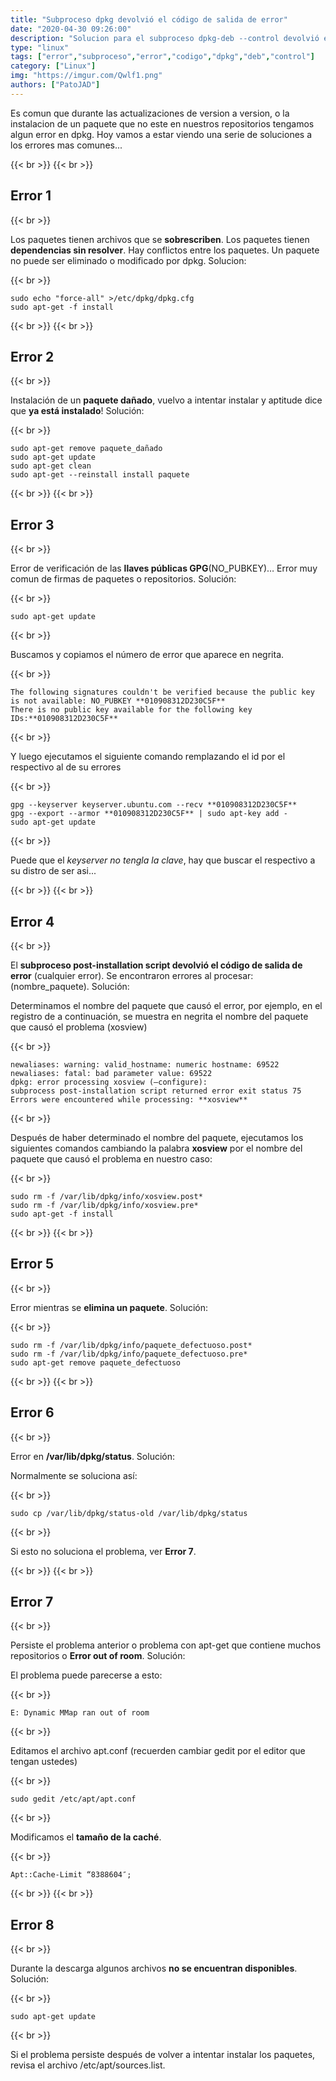 ```yaml
---
title: "Subproceso dpkg devolvió el código de salida de error"
date: "2020-04-30 09:26:00"
description: "Solucion para el subproceso dpkg-deb --control devolvió el código de salida de error, y otros errores comunes"
type: "linux"
tags: ["error","subproceso","error","codigo","dpkg","deb","control"]
category: ["Linux"]
img: "https://imgur.com/Qwlf1.png"
authors: ["PatoJAD"]
---
```


Es comun que durante las actualizaciones de version a version, o la instalacion de un paquete que no este en nuestros repositorios tengamos algun error en dpkg. Hoy vamos a estar viendo una serie de soluciones a los errores mas comunes...

{{< br >}}
{{< br >}}

## Error 1

{{< br >}}

 Los paquetes tienen archivos que se **sobrescriben**. Los paquetes tienen **dependencias sin resolver**. Hay conflictos entre los paquetes. Un paquete no puede ser eliminado o modificado por dpkg. Solucion:

{{< br >}}

    sudo echo "force-all" >/etc/dpkg/dpkg.cfg
    sudo apt-get -f install

{{< br >}}
{{< br >}}

## Error 2

{{< br >}}

Instalación de un **paquete dañado**, vuelvo a intentar instalar y aptitude dice que **ya está instalado**! Solución:

{{< br >}}

    sudo apt-get remove paquete_dañado
    sudo apt-get update
    sudo apt-get clean
    sudo apt-get --reinstall install paquete

{{< br >}}
{{< br >}}

## Error 3

{{< br >}}

Error de verificación de las **llaves públicas GPG**(NO_PUBKEY)… Error muy comun de firmas de paquetes o repositorios. Solución:

{{< br >}}

    sudo apt-get update

{{< br >}}

Buscamos y copiamos el número de error que aparece en negrita.

{{< br >}}

    The following signatures couldn't be verified because the public key is not available: NO_PUBKEY **010908312D230C5F**
    There is no public key available for the following key IDs:**010908312D230C5F**

{{< br >}}

Y luego ejecutamos el siguiente comando remplazando el id por el respectivo al de su errores

{{< br >}}

    gpg --keyserver keyserver.ubuntu.com --recv **010908312D230C5F**
    gpg --export --armor **010908312D230C5F** | sudo apt-key add -
    sudo apt-get update

{{< br >}}

Puede que el *keyserver no tengla la clave*, hay que buscar el respectivo a su distro de ser asi...

{{< br >}}
{{< br >}}

## Error 4

{{< br >}}

El **subproceso post-installation script devolvió el código de salida de error** (cualquier error). Se encontraron errores al procesar: (nombre_paquete). Solución:

Determinamos el nombre del paquete que causó el error, por ejemplo, en el registro de a continuación, se muestra en negrita el nombre del paquete que causó el problema (xosview)

{{< br >}}

    newaliases: warning: valid_hostname: numeric hostname: 69522
    newaliases: fatal: bad parameter value: 69522
    dpkg: error processing xosview (–configure):
    subprocess post-installation script returned error exit status 75
    Errors were encountered while processing: **xosview**

{{< br >}}

Después de haber determinado el nombre del paquete, ejecutamos los siguientes comandos cambiando la palabra **xosview** por el nombre del paquete que causó el problema en nuestro caso:

{{< br >}}

    sudo rm -f /var/lib/dpkg/info/xosview.post*
    sudo rm -f /var/lib/dpkg/info/xosview.pre*
    sudo apt-get -f install

{{< br >}}
{{< br >}}

## Error 5

{{< br >}}

Error mientras se **elimina un paquete**. Solución:

{{< br >}}

    sudo rm -f /var/lib/dpkg/info/paquete_defectuoso.post*
    sudo rm -f /var/lib/dpkg/info/paquete_defectuoso.pre*
    sudo apt-get remove paquete_defectuoso

{{< br >}}
{{< br >}}

## Error 6

{{< br >}}

Error en **/var/lib/dpkg/status**. Solución:

Normalmente se soluciona así:

{{< br >}}

    sudo cp /var/lib/dpkg/status-old /var/lib/dpkg/status

{{< br >}}

Si esto no soluciona el problema, ver **Error 7**.

{{< br >}}
{{< br >}}

## Error 7

{{< br >}}

Persiste el problema anterior o problema con apt-get que contiene muchos repositorios o **Error out of room**. Solución:

El problema puede parecerse a esto:

{{< br >}}

    E: Dynamic MMap ran out of room

{{< br >}}

Editamos el archivo apt.conf (recuerden cambiar gedit por el editor que tengan ustedes)

{{< br >}}

    sudo gedit /etc/apt/apt.conf

{{< br >}}

Modificamos el **tamaño de la caché**.

{{< br >}}

    Apt::Cache-Limit “8388604″;

{{< br >}}
{{< br >}}

## Error 8

{{< br >}}

Durante la descarga algunos archivos **no se encuentran disponibles**. Solución:

{{< br >}}

    sudo apt-get update

{{< br >}}

Si el problema persiste después de volver a intentar instalar los paquetes, revisa el archivo /etc/apt/sources.list.

